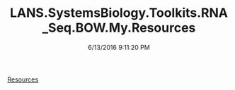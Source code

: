﻿---
title: LANS.SystemsBiology.Toolkits.RNA_Seq.BOW.My.Resources
date: 6/13/2016 9:11:20 PM
---

[Resources](T-LANS.SystemsBiology.Toolkits.RNA_Seq.BOW.My.Resources.Resources.html)
